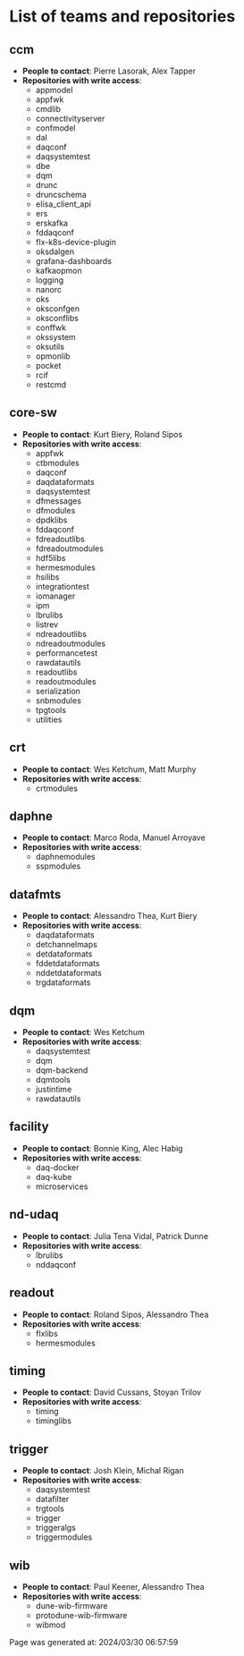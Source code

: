 # List of teams and repositories 


## ccm
* **People to contact**: Pierre Lasorak, Alex Tapper
* **Repositories with write access**:
    * appmodel
    * appfwk
    * cmdlib
    * connectivityserver
    * confmodel
    * dal
    * daqconf
    * daqsystemtest
    * dbe
    * dqm
    * drunc
    * druncschema
    * elisa_client_api
    * ers
    * erskafka
    * fddaqconf
    * flx-k8s-device-plugin
    * oksdalgen
    * grafana-dashboards
    * kafkaopmon
    * logging
    * nanorc
    * oks
    * oksconfgen
    * oksconflibs
    * conffwk
    * okssystem
    * oksutils
    * opmonlib
    * pocket
    * rcif
    * restcmd

## core-sw
* **People to contact**: Kurt Biery, Roland Sipos
* **Repositories with write access**:
    * appfwk
    * ctbmodules
    * daqconf
    * daqdataformats
    * daqsystemtest
    * dfmessages
    * dfmodules
    * dpdklibs
    * fddaqconf
    * fdreadoutlibs
    * fdreadoutmodules
    * hdf5libs
    * hermesmodules
    * hsilibs
    * integrationtest
    * iomanager
    * ipm
    * lbrulibs
    * listrev
    * ndreadoutlibs
    * ndreadoutmodules
    * performancetest
    * rawdatautils
    * readoutlibs
    * readoutmodules
    * serialization
    * snbmodules
    * tpgtools
    * utilities

## crt
* **People to contact**: Wes Ketchum, Matt Murphy
* **Repositories with write access**:
    * crtmodules

## daphne
* **People to contact**: Marco Roda, Manuel Arroyave
* **Repositories with write access**:
    * daphnemodules
    * sspmodules

## datafmts
* **People to contact**: Alessandro Thea, Kurt Biery
* **Repositories with write access**:
    * daqdataformats
    * detchannelmaps
    * detdataformats
    * fddetdataformats
    * nddetdataformats
    * trgdataformats

## dqm
* **People to contact**: Wes Ketchum
* **Repositories with write access**:
    * daqsystemtest
    * dqm
    * dqm-backend
    * dqmtools
    * justintime
    * rawdatautils

## facility
* **People to contact**: Bonnie King, Alec Habig
* **Repositories with write access**:
    * daq-docker
    * daq-kube
    * microservices

## nd-udaq
* **People to contact**: Julia Tena Vidal, Patrick Dunne
* **Repositories with write access**:
    * lbrulibs
    * nddaqconf

## readout
* **People to contact**: Roland Sipos, Alessandro Thea
* **Repositories with write access**:
    * flxlibs
    * hermesmodules

## timing
* **People to contact**: David Cussans, Stoyan Trilov
* **Repositories with write access**:
    * timing
    * timinglibs

## trigger
* **People to contact**: Josh Klein, Michal Rigan
* **Repositories with write access**:
    * daqsystemtest
    * datafilter
    * trgtools
    * trigger
    * triggeralgs
    * triggermodules

## wib
* **People to contact**: Paul Keener, Alessandro Thea
* **Repositories with write access**:
    * dune-wib-firmware
    * protodune-wib-firmware
    * wibmod


Page was generated at: 2024/03/30 06:57:59

